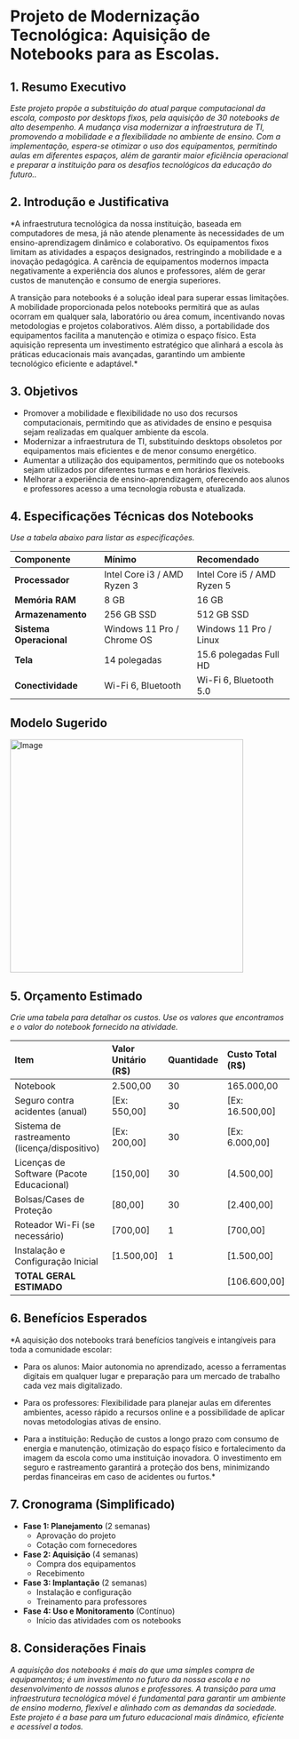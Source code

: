 # Projeto de Modernização Tecnológica: Aquisição de Notebooks para as Escolas.

## 1. Resumo Executivo
*Este projeto propõe a substituição do atual parque computacional da escola, composto por desktops fixos, pela aquisição de 30 notebooks de alto desempenho. A mudança visa modernizar a infraestrutura de TI, promovendo a mobilidade e a flexibilidade no ambiente de ensino. Com a implementação, espera-se otimizar o uso dos equipamentos, permitindo aulas em diferentes espaços, além de garantir maior eficiência operacional e preparar a instituição para os desafios tecnológicos da educação do futuro..*

## 2. Introdução e Justificativa
*A infraestrutura tecnológica da nossa instituição, baseada em computadores de mesa, já não atende plenamente às necessidades de um ensino-aprendizagem dinâmico e colaborativo. Os equipamentos fixos limitam as atividades a espaços designados, restringindo a mobilidade e a inovação pedagógica. A carência de equipamentos modernos impacta negativamente a experiência dos alunos e professores, além de gerar custos de manutenção e consumo de energia superiores.

A transição para notebooks é a solução ideal para superar essas limitações. A mobilidade proporcionada pelos notebooks permitirá que as aulas ocorram em qualquer sala, laboratório ou área comum, incentivando novas metodologias e projetos colaborativos. Além disso, a portabilidade dos equipamentos facilita a manutenção e otimiza o espaço físico. Esta aquisição representa um investimento estratégico que alinhará a escola às práticas educacionais mais avançadas, garantindo um ambiente tecnológico eficiente e adaptável.*

## 3. Objetivos
- Promover a mobilidade e flexibilidade no uso dos recursos computacionais, permitindo que as atividades de ensino e pesquisa sejam realizadas em qualquer ambiente da escola.
- Modernizar a infraestrutura de TI, substituindo desktops obsoletos por equipamentos mais eficientes e de menor consumo energético.
- Aumentar a utilização dos equipamentos, permitindo que os notebooks sejam utilizados por diferentes turmas e em horários flexíveis.
- Melhorar a experiência de ensino-aprendizagem, oferecendo aos alunos e professores acesso a uma tecnologia robusta e atualizada.

## 4. Especificações Técnicas dos Notebooks
*Use a tabela abaixo para listar as especificações.*

| Componente | Mínimo | Recomendado |
| :--- | :--- | :--- |
| **Processador** | Intel Core i3 / AMD Ryzen 3 | Intel Core i5 / AMD Ryzen 5 |
| **Memória RAM** | 8 GB | 16 GB |
| **Armazenamento** | 256 GB SSD | 512 GB SSD |
| **Sistema Operacional** | Windows 11 Pro / Chrome OS | Windows 11 Pro / Linux |
| **Tela** | 14 polegadas | 15.6 polegadas Full HD |
| **Conectividade** | Wi-Fi 6, Bluetooth | Wi-Fi 6, Bluetooth 5.0 |

## Modelo Sugerido
<img width="420" height="420" alt="Image" src="https://github.com/user-attachments/assets/8909fbf2-af14-4036-bc32-8204733a8600" />

## 5. Orçamento Estimado
*Crie uma tabela para detalhar os custos. Use os valores que encontramos e o valor do notebook fornecido na atividade.*

| Item | Valor Unitário (R$) | Quantidade | Custo Total (R$) |
| :--- | :--- | :--- | :--- |
| Notebook | 2.500,00 | 30 | 165.000,00 |
| Seguro contra acidentes (anual) | [Ex: 550,00] | 30 | [Ex: 16.500,00] |
| Sistema de rastreamento (licença/dispositivo) | [Ex: 200,00] | 30 | [Ex: 6.000,00] |
| Licenças de Software (Pacote Educacional) | [150,00] | 30 | [4.500,00] |
| Bolsas/Cases de Proteção | [80,00] | 30 | [2.400,00] |
| Roteador Wi-Fi (se necessário) | [700,00] | 1 | [700,00] |
| Instalação e Configuração Inicial | [1.500,00] | 1 | [1.500,00] |
| **TOTAL GERAL ESTIMADO** | | | [106.600,00] |

## 6. Benefícios Esperados
*A aquisição dos notebooks trará benefícios tangíveis e intangíveis para toda a comunidade escolar:

- Para os alunos: Maior autonomia no aprendizado, acesso a ferramentas digitais em qualquer lugar e preparação para um mercado de trabalho cada vez mais digitalizado.

- Para os professores: Flexibilidade para planejar aulas em diferentes ambientes, acesso rápido a recursos online e a possibilidade de aplicar novas metodologias ativas de ensino.

- Para a instituição: Redução de custos a longo prazo com consumo de energia e manutenção, otimização do espaço físico e fortalecimento da imagem da escola como uma instituição inovadora. O investimento em seguro e rastreamento garantirá a proteção dos bens, minimizando perdas financeiras em caso de acidentes ou furtos.*

## 7. Cronograma (Simplificado)
- **Fase 1: Planejamento** (2 semanas)
  - Aprovação do projeto
  - Cotação com fornecedores
- **Fase 2: Aquisição** (4 semanas)
  - Compra dos equipamentos
  - Recebimento
- **Fase 3: Implantação** (2 semanas)
  - Instalação e configuração
  - Treinamento para professores
- **Fase 4: Uso e Monitoramento** (Contínuo)
  - Início das atividades com os notebooks

## 8. Considerações Finais
*A aquisição dos notebooks é mais do que uma simples compra de equipamentos; é um investimento no futuro da nossa escola e no desenvolvimento de nossos alunos e professores. A transição para uma infraestrutura tecnológica móvel é fundamental para garantir um ambiente de ensino moderno, flexível e alinhado com as demandas da sociedade. Este projeto é a base para um futuro educacional mais dinâmico, eficiente e acessível a todos.*
